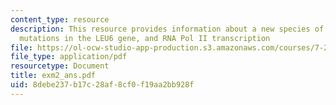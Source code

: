 ```yaml
---
content_type: resource
description: This resource provides information about a new species of yeast, spontaneous
  mutations in the LEU6 gene, and RNA Pol II transcription
file: https://ol-ocw-studio-app-production.s3.amazonaws.com/courses/7-28-molecular-biology-spring-2005/8debe237b17c28af8cf0f19aa2bb928f_exm2_ans.pdf
file_type: application/pdf
resourcetype: Document
title: exm2_ans.pdf
uid: 8debe237-b17c-28af-8cf0-f19aa2bb928f
---
```

